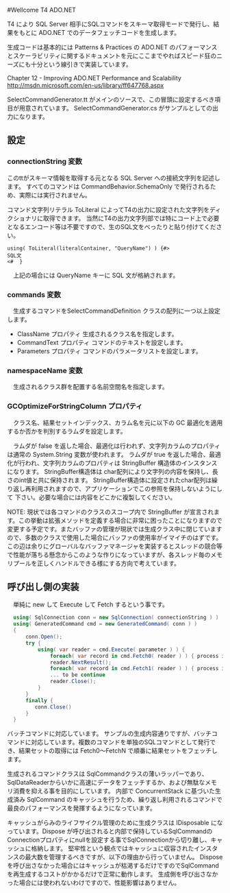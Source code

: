 ﻿#Wellcome T4 ADO.NET 

T4 により SQL Server 相手にSQLコマンドをスキーマ取得モードで発行し、結果をもとに ADO.NET でのデータフェッチコードを生成します。

生成コードは基本的には Patterns & Practices の ADO.NET のパフォーマンスとスケーラビリティに関するドキュメントを元にここまでやればスピード狂のニーズにも十分という線引きで実装しています。

Chapter 12 - Improving ADO.NET Performance and Scalability 
http://msdn.microsoft.com/en-us/library/ff647768.aspx

SelectCommandGenerator.tt がメインのソースで、この冒頭に設定するべき項目が用意されています。
SelectCommandGenerator.cs がサンプルとしての出力になります。

## 設定

### connectionString 変数
  このttがスキーマ情報を取得する元となる SQL Server への接続文字列を記述します。
  すべてのコマンドは CommandBehavior.SchemaOnly で発行されるため、実際には実行されません。

コマンド文字列リテラル
  ToLiteral によってT4の出力に設定された文字列をディクショナリに取得できます。
  当然にT4の出力文字列部では特にコード上で必要となるエンコード等は不要ですので、生のSQL文をべったりと貼り付けてください。

```
using( ToLiteral(literalContainer, "QueryName") ) {#>
SQL文
<#	}
```

　上記の場合には QueryName キーに SQL 文が格納されます。

### commands 変数
　生成するコマンドをSelectCommandDefinition クラスの配列に一つ以上設定します。
* ClassName プロパティ 生成されるクラス名を指定します。
* CommandText プロパティ コマンドのテキストを設定します。
* Parameters プロパティ コマンドのパラメータリストを設定します。

### namespaceName 変数
　生成されるクラス群を配置する名前空間名を指定します。

### GCOptimizeForStringColumn プロパティ
　クラス名、結果セットインデックス、カラム名を元に以下の GC 最適化を適用するか否かを判別するラムダを設定します。

　ラムダが false を返した場合、最適化は行われず、文字列カラムのプロパティは通常の System.String 変数が使われます。
ラムダが true を返した場合、最適化が行われ、文字列カラムのプロパティは StringBuffer 構造体のインスタンスになります。
StringBuffer構造体は char配列により文字列の内容を保持し、長さのint値と共に保持されます。
StringBuffer構造体に設定されたchar配列は繰り返し再利用されますので、アプリケーションでこの参照を保持しないようにして
下さい。必要な場合には内容をどこかに複製してください。

NOTE: 
  現状では各コマンドのクラスのスコープ内で StringBuffer が宣言されます。この挙動は拡張メソッドを定義する場合に非常に困ったことになりますので変更する予定です。またバッファの管理が現状では生成クラス中に閉じていますので、多数のクラスで使用した場合にバッファの使用率がイマイチのはずです。この辺は余りにグローバルなバッファマネージャを実装するとスレッドの競合等で性能が落ちる懸念からこのような作りになっていますが、各スレッド毎のメモリプールを正しくハンドルできる様にする方向で考えています。



## 呼び出し側の実装

　単純に new して Execute して Fetch するという事です。

```cs
  using( SqlConnection conn = new SqlConnection( connectionString ) )
  using( GeneratedCommand cmd = new GeneratedCommand( conn ) )
  {
      conn.Open();
	  try {
	      using( var reader = cmd.Execute( parameter ) ) {
	          foreach( var record in cmd.Fetch0( reader ) ) { process it }
	          reader.NextResult();
	          foreach( var record in cmd.Fetch1( reader ) ) { process it }
			  ... to be continue
			  reader.Close();
		  }
	  }
	  finally {
	     conn.Close()
	  }
  }
```

バッチコマンドに対応しています。
サンプルの生成内容通りですが、バッチコマンドに対応しています。複数のコマンドを単独のSQLコマンドとして発行でき、結果セットの取得には Fetch0～FetchN で順番に結果セットをフェッチします。


生成されるコマンドクラスは SqlCommandクラスの薄いラッパーであり、SqlDataReaderからいかに高速にデータをフェッチするか、および無駄なメモリ消費を抑える事を目的にしています。
内部で ConcurrentStack に基づいた生成済み SqlCommand のキャッシュを行うため、繰り返し利用されるコマンドで最良のパフォーマンスを発揮するようになっています。

キャッシュがらみのライフサイクル管理のために生成クラスは IDisposable になっています。Dispose が呼び出されると内部で保持しているSqlCommandのConnectionプロパティにnullを設定する事でSqlConnectionから切り離し、キャッシュに格納します。
堅牢性という観点ではキャッシュに収容されたインスタンスの最大数を管理するべきですが、以下の理由から行っていません。
 Disposeを呼び出さなかった場合にはキャッシュが枯渇するだけですのでSqlCommandを再生成するコストがかかるだけで正常に動作します。
 生成側を呼び出さなかった場合には使われないわけですので、性能影響はありません。


